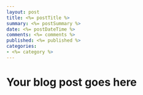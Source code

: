 ```yaml
---
layout: post
title: <%= postTitle %>
summary: <%= postSummary %>
date: <%= postDateTime %>
comments: <%= comments %>
published: <%= published %>
categories:
- <%= category %>
---
```


# Your blog post goes here
